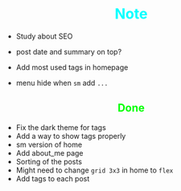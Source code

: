 # <div style="text-align:center; color:cyan"> Note </div>

* Study about SEO
* post date and summary on top?

* Add most used tags in homepage

* menu hide when `sm` add `...`

## <div style="text-align:center; color:lime"> Done </div>

* Fix the dark theme for tags
* Add a way to show tags properly
* sm version of home
* Add about_me page
* Sorting of the posts
* Might need to change `grid 3x3` in home to `flex`
* Add tags to each post
